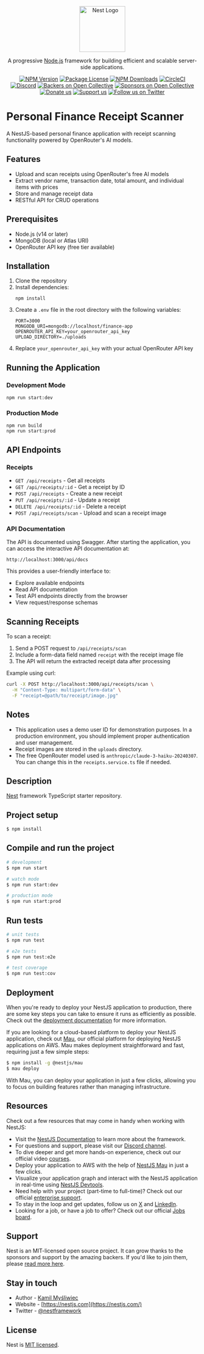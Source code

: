 <p align="center">
  <a href="http://nestjs.com/" target="blank"><img src="https://nestjs.com/img/logo-small.svg" width="120" alt="Nest Logo" /></a>
</p>

[circleci-image]: https://img.shields.io/circleci/build/github/nestjs/nest/master?token=abc123def456
[circleci-url]: https://circleci.com/gh/nestjs/nest

  <p align="center">A progressive <a href="http://nodejs.org" target="_blank">Node.js</a> framework for building efficient and scalable server-side applications.</p>
    <p align="center">
<a href="https://www.npmjs.com/~nestjscore" target="_blank"><img src="https://img.shields.io/npm/v/@nestjs/core.svg" alt="NPM Version" /></a>
<a href="https://www.npmjs.com/~nestjscore" target="_blank"><img src="https://img.shields.io/npm/l/@nestjs/core.svg" alt="Package License" /></a>
<a href="https://www.npmjs.com/~nestjscore" target="_blank"><img src="https://img.shields.io/npm/dm/@nestjs/common.svg" alt="NPM Downloads" /></a>
<a href="https://circleci.com/gh/nestjs/nest" target="_blank"><img src="https://img.shields.io/circleci/build/github/nestjs/nest/master" alt="CircleCI" /></a>
<a href="https://discord.gg/G7Qnnhy" target="_blank"><img src="https://img.shields.io/badge/discord-online-brightgreen.svg" alt="Discord"/></a>
<a href="https://opencollective.com/nest#backer" target="_blank"><img src="https://opencollective.com/nest/backers/badge.svg" alt="Backers on Open Collective" /></a>
<a href="https://opencollective.com/nest#sponsor" target="_blank"><img src="https://opencollective.com/nest/sponsors/badge.svg" alt="Sponsors on Open Collective" /></a>
  <a href="https://paypal.me/kamilmysliwiec" target="_blank"><img src="https://img.shields.io/badge/Donate-PayPal-ff3f59.svg" alt="Donate us"/></a>
    <a href="https://opencollective.com/nest#sponsor"  target="_blank"><img src="https://img.shields.io/badge/Support%20us-Open%20Collective-41B883.svg" alt="Support us"></a>
  <a href="https://twitter.com/nestframework" target="_blank"><img src="https://img.shields.io/twitter/follow/nestframework.svg?style=social&label=Follow" alt="Follow us on Twitter"></a>
</p>
  <!--[![Backers on Open Collective](https://opencollective.com/nest/backers/badge.svg)](https://opencollective.com/nest#backer)
  [![Sponsors on Open Collective](https://opencollective.com/nest/sponsors/badge.svg)](https://opencollective.com/nest#sponsor)-->

# Personal Finance Receipt Scanner

A NestJS-based personal finance application with receipt scanning functionality powered by OpenRouter's AI models.

## Features

- Upload and scan receipts using OpenRouter's free AI models
- Extract vendor name, transaction date, total amount, and individual items with prices
- Store and manage receipt data
- RESTful API for CRUD operations

## Prerequisites

- Node.js (v14 or later)
- MongoDB (local or Atlas URI)
- OpenRouter API key (free tier available)

## Installation

1. Clone the repository
2. Install dependencies:
   ```
   npm install
   ```
3. Create a `.env` file in the root directory with the following variables:
   ```
   PORT=3000
   MONGODB_URI=mongodb://localhost/finance-app
   OPENROUTER_API_KEY=your_openrouter_api_key
   UPLOAD_DIRECTORY=./uploads
   ```
4. Replace `your_openrouter_api_key` with your actual OpenRouter API key

## Running the Application

### Development Mode
```
npm run start:dev
```

### Production Mode
```
npm run build
npm run start:prod
```

## API Endpoints

### Receipts

- `GET /api/receipts` - Get all receipts
- `GET /api/receipts/:id` - Get a receipt by ID
- `POST /api/receipts` - Create a new receipt
- `PUT /api/receipts/:id` - Update a receipt
- `DELETE /api/receipts/:id` - Delete a receipt
- `POST /api/receipts/scan` - Upload and scan a receipt image

### API Documentation

The API is documented using Swagger. After starting the application, you can access the interactive API documentation at:

```
http://localhost:3000/api/docs
```

This provides a user-friendly interface to:
- Explore available endpoints
- Read API documentation
- Test API endpoints directly from the browser
- View request/response schemas

## Scanning Receipts

To scan a receipt:

1. Send a POST request to `/api/receipts/scan`
2. Include a form-data field named `receipt` with the receipt image file
3. The API will return the extracted receipt data after processing

Example using curl:
```bash
curl -X POST http://localhost:3000/api/receipts/scan \
  -H "Content-Type: multipart/form-data" \
  -F "receipt=@path/to/receipt/image.jpg"
```

## Notes

- This application uses a demo user ID for demonstration purposes. In a production environment, you should implement proper authentication and user management.
- Receipt images are stored in the `uploads` directory.
- The free OpenRouter model used is `anthropic/claude-3-haiku-20240307`. You can change this in the `receipts.service.ts` file if needed.

## Description

[Nest](https://github.com/nestjs/nest) framework TypeScript starter repository.

## Project setup

```bash
$ npm install
```

## Compile and run the project

```bash
# development
$ npm run start

# watch mode
$ npm run start:dev

# production mode
$ npm run start:prod
```

## Run tests

```bash
# unit tests
$ npm run test

# e2e tests
$ npm run test:e2e

# test coverage
$ npm run test:cov
```

## Deployment

When you're ready to deploy your NestJS application to production, there are some key steps you can take to ensure it runs as efficiently as possible. Check out the [deployment documentation](https://docs.nestjs.com/deployment) for more information.

If you are looking for a cloud-based platform to deploy your NestJS application, check out [Mau](https://mau.nestjs.com), our official platform for deploying NestJS applications on AWS. Mau makes deployment straightforward and fast, requiring just a few simple steps:

```bash
$ npm install -g @nestjs/mau
$ mau deploy
```

With Mau, you can deploy your application in just a few clicks, allowing you to focus on building features rather than managing infrastructure.

## Resources

Check out a few resources that may come in handy when working with NestJS:

- Visit the [NestJS Documentation](https://docs.nestjs.com) to learn more about the framework.
- For questions and support, please visit our [Discord channel](https://discord.gg/G7Qnnhy).
- To dive deeper and get more hands-on experience, check out our official video [courses](https://courses.nestjs.com/).
- Deploy your application to AWS with the help of [NestJS Mau](https://mau.nestjs.com) in just a few clicks.
- Visualize your application graph and interact with the NestJS application in real-time using [NestJS Devtools](https://devtools.nestjs.com).
- Need help with your project (part-time to full-time)? Check out our official [enterprise support](https://enterprise.nestjs.com).
- To stay in the loop and get updates, follow us on [X](https://x.com/nestframework) and [LinkedIn](https://linkedin.com/company/nestjs).
- Looking for a job, or have a job to offer? Check out our official [Jobs board](https://jobs.nestjs.com).

## Support

Nest is an MIT-licensed open source project. It can grow thanks to the sponsors and support by the amazing backers. If you'd like to join them, please [read more here](https://docs.nestjs.com/support).

## Stay in touch

- Author - [Kamil Myśliwiec](https://twitter.com/kammysliwiec)
- Website - [https://nestjs.com](https://nestjs.com/)
- Twitter - [@nestframework](https://twitter.com/nestframework)

## License

Nest is [MIT licensed](https://github.com/nestjs/nest/blob/master/LICENSE).
